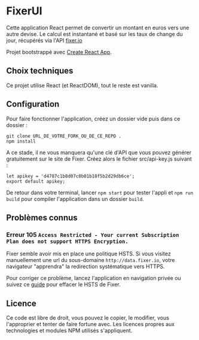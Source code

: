 # FixerUI

Cette application React permet de convertir un montant en euros vers une autre devise. Le calcul est instantané et basé sur les taux de change du jour, récupérés via l'API [fixer.io](https://fixer.io/)

Projet bootstrappé avec [Create React App](https://github.com/facebook/create-react-app).

## Choix techniques

Ce projet utilise React (et ReactDOM), tout le reste est vanilla.

## Configuration

Pour faire fonctionner l'application, créez un dossier vide puis dans ce dossier :
```
git clone URL_DE_VOTRE_FORK_OU_DE_CE_REPO .
npm install
```

A ce stade, il ne vous manquera qu'une clé d'API que vous pouvez générer gratuitement sur le site de Fixer. Créez alors le fichier src/api-key.js suivant :
```
let apikey = 'd4787c1b8d07c0b01b18f5b2d29db6ce';
export default apikey;
```

De retour dans votre terminal, lancer `npm start` pour tester l'appli et `npm run build` pour compiler l'application dans un dossier `build`.

## Problèmes connus

### Erreur 105 `Access Restricted - Your current Subscription Plan does not support HTTPS Encryption.`

Fixer semble avoir mis en place une politique HSTS. Si vous visitez manuellement une url du sous-domaine `http://data.fixer.io`, votre navigateur "apprendra" la redirection systématique vers HTTPS.

Pour corriger ce problème, lancez l'application en navigation privée ou suivez ce [guide](https://www.thesslstore.com/blog/clear-hsts-settings-chrome-firefox/) pour effacer le HSTS de Fixer.

## Licence

Ce code est libre de droit, vous pouvez le copier, le modifier, vous l'approprier et tenter de faire fortune avec. Les licences propres aux technologies et modules NPM utilisés s'appliquent.